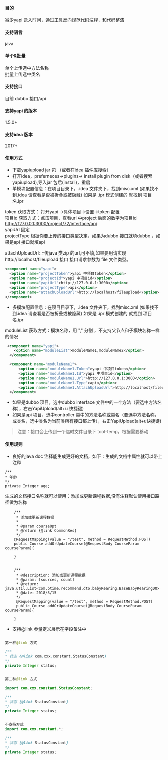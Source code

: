 #### 目的
减少yapi 录入时间，通过工具反向规范代码注释，和代码整洁

#### 支持语言
java

#### 单个&批量

单个上传选中方法名称 <br>
批量上传选中类名 <br>

#### 支持接口
目前 dubbo 接口/api

#### 支持yapi 的版本
1.5.0+

#### 支持idea 版本
2017+


#### 使用方式
- 下载yapiupload jar 包 （或者在idea 插件库搜索）
- 打开idea，preferneces->plugins-> install plugin from disk（或者搜索 yapiupload),导入jar 包后(install)，重启
- 单模块配置信息：在项目目录下，.idea 文件夹下，找到misc.xml   (如果找不到.idea 请查看是否被折叠或被隐藏) 如果是 .ipr 模式创建的
就找到 项目名.ipr


token 获取方式： 打开yapi ->具体项目->设置->token 配置 <br>
项目id 获取方式：点击项目，查看url 中project 后面的数字为项目id  http://127.0.0.1:3000/project/72/interface/api<br>
yapiUrl 固定<br>
projectType 根据你要上传的接口类型决定，如果为dubbo 接口就填dubbo ，如果是api 接口就填api<br>

attachUploadUrl:上传java 类zip 的url,可不填,如果要用请实现http://localhost/fileupload 接口
接口请求参数为 file  文件类型。


```xml
<component name="yapi">
  <option name="projectToken">yapi 中项目token</option>
  <option name="projectId">yapi 中项目id</option>
  <option name="yapiUrl">http://127.0.0.1:3000</option>
  <option name="projectType">api</option>
  <option name="attachUploadUrl">http://localhost/fileupload</option>
</component>
```

- 多模块配置信息：在项目目录下，.idea 文件夹下，找到misc.xml   (如果找不到.idea 请查看是否被折叠或被隐藏) 如果是 .ipr 模式创建的
          就找到 项目名.ipr
          
moduleList 获取方式：模块名称，用 "," 分割 ，不支持父节点和子模块名称一样的情况      
          
```xml
 <component name="yapi">
    <option name="moduleList">moduleName1,moduleName2</option>
  </component>

  <component name="moduleName1">
      <option name="moduleName1.Token">yapi 中项目token</option>
      <option name="moduleName1.Id">yapi 中项目id</option>
      <option name="moduleName1.Url">http://127.0.0.1:3000</option>
      <option name="moduleName1.Type">api</option>
      <option name="moduleName1.AttachUploadUrl">http://localhost/fileupload</option>
  </component>

```          

- 如果是dubbo 项目，选中dubbo interface 文件中的一个方法（要选中方法名称），右击YapiUpload(alt+u 快捷键)
- 如果是api 项目，选中controller 类中的方法名称或类名（要选中方法名称，或类名，选中类名为当前类所有接口都上传），右击YapiUpload(alt+u快捷键)




> 注意：接口会上传到一个临时文件目录下 tool-temp，根据需要移动



#### 使用规则

- 良好的java doc 注释能生成更好的文档，如下：生成的文档中属性就可以带上注释

```
/** 
* 年龄
*/
private Integer age;

```

生成的文档接口名称就可以使用：添加或更新课程数据,没有注释默认使用接口路径做为名称

```
    /**
     * 添加或更新课程数据
     *
     * @param courseOpt
     * @return {@link CommonRes}
     */
    @RequestMapping(value = "/test", method = RequestMethod.POST)
    public Course addOrUpdateCourse(@RequestBody CourseParam courseParam){
    
    }
    
    
    /**
     * @description: 添加或更新课程数据
     * @param: [sources, count]
     * @return: java.util.List<com.btime.recommend.dto.babyRearing.BaseBabyRearingDO>
     * @date: 2018/3/15
     */
     @RequestMapping(value = "/test", method = RequestMethod.POST)
     public Course addOrUpdateCourse(@RequestBody CourseParam courseParam){
    
    }

```

- 支持@link 参量定义展示在字段备注中


```java

第一种@link 方式

/** 
* 状态 {@link com.xxx.constant.StatusConstant}
*/
private Integer status;


第二种@link 方式

import com.xxx.constant.StatusConstant;

/** 
* 状态 {@link StatusConstant}
*/
private Integer status;


不支持方式
import com.xxx.constant.*;

/** 
* 状态 {@link StatusConstant}
*/
private Integer status;

``` 